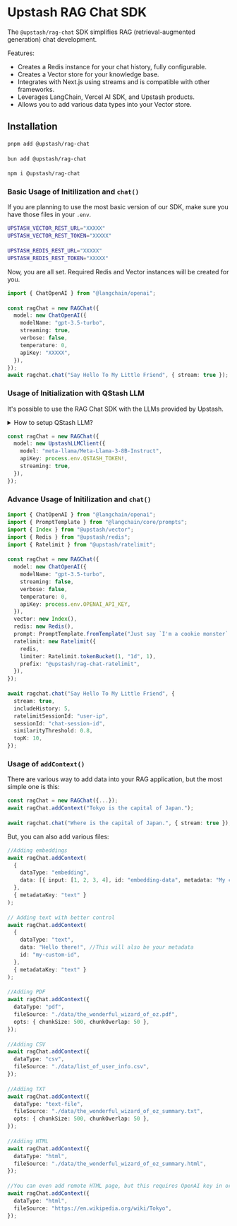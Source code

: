 # Upstash RAG Chat SDK

The `@upstash/rag-chat` SDK simplifies RAG (retrieval-augmented generation) chat development.

Features:

- Creates a Redis instance for your chat history, fully configurable.
- Creates a Vector store for your knowledge base.
- Integrates with Next.js using streams and is compatible with other frameworks.
- Leverages LangChain, Vercel AI SDK, and Upstash products.
- Allows you to add various data types into your Vector store.

## Installation

```sh
pnpm add @upstash/rag-chat

bun add @upstash/rag-chat

npm i @upstash/rag-chat
```

### Basic Usage of Initilization and `chat()`

If you are planning to use the most basic version of our SDK, make sure you have those files in your `.env`.

```sh
UPSTASH_VECTOR_REST_URL="XXXXX"
UPSTASH_VECTOR_REST_TOKEN="XXXXX"

UPSTASH_REDIS_REST_URL="XXXXX"
UPSTASH_REDIS_REST_TOKEN="XXXXX"
```

Now, you are all set. Required Redis and Vector instances will be created for you.

```typescript
import { ChatOpenAI } from "@langchain/openai";

const ragChat = new RAGChat({
  model: new ChatOpenAI({
    modelName: "gpt-3.5-turbo",
    streaming: true,
    verbose: false,
    temperature: 0,
    apiKey: "XXXXX",
  }),
});
await ragchat.chat("Say Hello To My Little Friend", { stream: true });
```

### Usage of Initialization with QStash LLM

It's possible to use the RAG Chat SDK with the LLMs provided by Upstash.

<details>
  <summary>How to setup QStash LLM?</summary><br>
  
  
  It only takes few clicks. 
  * First, navigate to [Upstash Console](https://console.upstash.com/qstash).
  * Scroll down to the **Environment Keys** section and copy the `QSTASH_TOKEN` to your `.env` file.
  * ![QStash Credentials](./img/qstash.png)

</details>

```typescript
const ragChat = new RAGChat({
  model: new UpstashLLMClient({
    model: "meta-llama/Meta-Llama-3-8B-Instruct",
    apiKey: process.env.QSTASH_TOKEN!,
    streaming: true,
  }),
});
```

### Advance Usage of Initilization and `chat()`

```typescript
import { ChatOpenAI } from "@langchain/openai";
import { PromptTemplate } from "@langchain/core/prompts";
import { Index } from "@upstash/vector";
import { Redis } from "@upstash/redis";
import { Ratelimit } from "@upstash/ratelimit";

const ragChat = new RAGChat({
  model: new ChatOpenAI({
    modelName: "gpt-3.5-turbo",
    streaming: false,
    verbose: false,
    temperature: 0,
    apiKey: process.env.OPENAI_API_KEY,
  }),
  vector: new Index(),
  redis: new Redis(),
  prompt: PromptTemplate.fromTemplate("Just say `I'm a cookie monster`. Nothing else."),
  ratelimit: new Ratelimit({
    redis,
    limiter: Ratelimit.tokenBucket(1, "1d", 1),
    prefix: "@upstash/rag-chat-ratelimit",
  }),
});

await ragchat.chat("Say Hello To My Little Friend", {
  stream: true,
  includeHistory: 5,
  ratelimitSessionId: "user-ip",
  sessionId: "chat-session-id",
  similarityThreshold: 0.8,
  topK: 10,
});
```

### Usage of `addContext()`

There are various way to add data into your RAG application, but the most simple one is this:

```typescript
const ragChat = new RAGChat({...});
await ragChat.addContext("Tokyo is the capital of Japan.");

await ragchat.chat("Where is the capital of Japan.", { stream: true });
```

But, you can also add various files:

```typescript
//Adding embeddings
await ragChat.addContext(
  {
    dataType: "embedding",
    data: [{ input: [1, 2, 3, 4], id: "embedding-data", metadata: "My custom embedding data" }], // Metadata value will be mapped your `metadataKey`
  },
  { metadataKey: "text" }
);

// Adding text with better control
await ragChat.addContext(
  {
    dataType: "text",
    data: "Hello there!", //This will also be your metadata
    id: "my-custom-id",
  },
  { metadataKey: "text" }
);

//Adding PDF
await ragChat.addContext({
  dataType: "pdf",
  fileSource: "./data/the_wonderful_wizard_of_oz.pdf",
  opts: { chunkSize: 500, chunkOverlap: 50 },
});

//Adding CSV
await ragChat.addContext({
  dataType: "csv",
  fileSource: "./data/list_of_user_info.csv",
});

//Adding TXT
await ragChat.addContext({
  dataType: "text-file",
  fileSource: "./data/the_wonderful_wizard_of_oz_summary.txt",
  opts: { chunkSize: 500, chunkOverlap: 50 },
});

//Adding HTML
await ragChat.addContext({
  dataType: "html",
  fileSource: "./data/the_wonderful_wizard_of_oz_summary.html",
});

//You can even add remote HTML page, but this requires OpenAI key in order to organize the content on the page.
await ragChat.addContext({
  dataType: "html",
  fileSource: "https://en.wikipedia.org/wiki/Tokyo",
});
```
